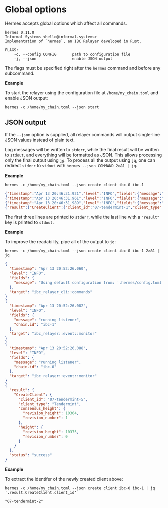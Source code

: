 # Global options

Hermes accepts global options which affect all commands.

```shell
hermes 0.11.0
Informal Systems <hello@informal.systems>
Implementation of `hermes`, an IBC Relayer developed in Rust.

FLAGS:
    -c, --config CONFIG       path to configuration file
    -j, --json                enable JSON output
```

The flags must be specified right after the `hermes` command and before any subcommand.

__Example__

To start the relayer using the configuration file at `/home/my_chain.toml` and enable JSON output:

```shell
hermes -c /home/my_chain.toml --json start
```

## JSON output

If the `--json` option is supplied, all relayer commands will output single-line JSON values instead of plain text.

Log messages will be written to `stderr`, while the final result will be written to `stdout`, and everything
will be formatted as JSON.
This allows processing only the final output using [`jq`](https://stedolan.github.io/jq/).
To process all the output using `jq`, one can redirect `stderr` to `stdout` with `hermes --json COMMAND 2>&1 | jq`.

__Example__

```shell
hermes -c /home/my_chain.toml --json create client ibc-0 ibc-1
```

```json
{"timestamp":"Apr 13 20:46:31.921","level":"INFO","fields":{"message":"Using default configuration from: '.hermes/config.toml'"},"target":"ibc_relayer_cli::commands"}
{"timestamp":"Apr 13 20:46:31.961","level":"INFO","fields":{"message":"running listener","chain.id":"ibc-1"},"target":"ibc_relayer::event::monitor"}
{"timestamp":"Apr 13 20:46:31.989","level":"INFO","fields":{"message":"running listener","chain.id":"ibc-0"},"target":"ibc_relayer::event::monitor"}
{"result":{"CreateClient":{"client_id":"07-tendermint-1","client_type":"Tendermint","consensus_height":{"revision_height":10060,"revision_number":1},"height":{"revision_height":10072,"revision_number":0}}},"status":"success"}
```

The first three lines are printed to `stderr`, while the last line with a `"result"` key is printed to `stdout`.

__Example__

To improve the readability, pipe all of the output to `jq`:

```
hermes -c /home/my_chain.toml --json create client ibc-0 ibc-1 2>&1 | jq
```

```json
{
  "timestamp": "Apr 13 20:52:26.060",
  "level": "INFO",
  "fields": {
    "message": "Using default configuration from: '.hermes/config.toml'"
  },
  "target": "ibc_relayer_cli::commands"
}
{
  "timestamp": "Apr 13 20:52:26.082",
  "level": "INFO",
  "fields": {
    "message": "running listener",
    "chain.id": "ibc-1"
  },
  "target": "ibc_relayer::event::monitor"
}
{
  "timestamp": "Apr 13 20:52:26.088",
  "level": "INFO",
  "fields": {
    "message": "running listener",
    "chain.id": "ibc-0"
  },
  "target": "ibc_relayer::event::monitor"
}
{
  "result": {
    "CreateClient": {
      "client_id": "07-tendermint-5",
      "client_type": "Tendermint",
      "consensus_height": {
        "revision_height": 10364,
        "revision_number": 1
      },
      "height": {
        "revision_height": 10375,
        "revision_number": 0
      }
    }
  },
  "status": "success"
}
```

__Example__

To extract the identifer of the newly created client above:

```
hermes -c /home/my_chain.toml --json create client ibc-0 ibc-1 | jq '.result.CreateClient.client_id'
```

```
"07-tendermint-2"
```
